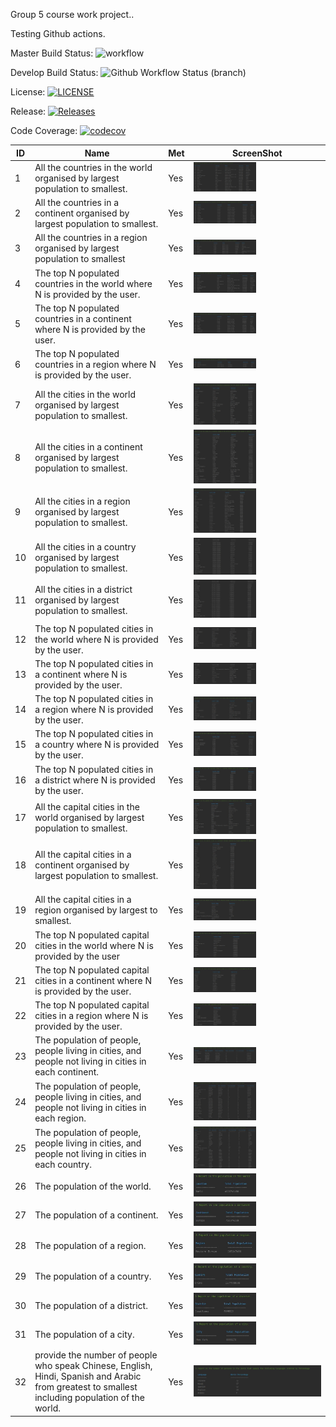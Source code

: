 Group 5 course work project..

Testing Github actions.

Master Build Status: ![workflow](https://github.com/jbou-nahra/semgroup5/actions/workflows/main.yml/badge.svg)

Develop Build Status: ![Github Workflow Status (branch)](https://img.shields.io/github/actions/workflow/status/jbou-nahra/semgroup5/main.yml?branch=Develop)

License: [![LICENSE](https://img.shields.io/github/license/jbou-nahra/semgroup5.svg?style=flat-square)](https://github.com/jbou-nahra/semgroup5/blob/master/LICENSE)

Release: [![Releases](https://img.shields.io/github/release/jbou-nahra/semgroup5/all.svg?style=flat-square)](https://github.com/jbou-nahra/semgroup5/releases)

Code Coverage: [![codecov](https://codecov.io/gh/jbou-nahra/semgroup5/branch/feature/UnitTest1-5/graph/badge.svg?token=TEFGU8TR44)](https://codecov.io/gh/jbou-nahra/semgroup5)

| ID  | Name                                                                                                                                           | Met | ScreenShot                         |
|-----|------------------------------------------------------------------------------------------------------------------------------------------------|-----|------------------------------------|
| 1   | All the countries in the world organised by largest population to smallest.                                                                    | Yes | <img src = "images/report1.JPG" style= "width: 100px"/> |
| 2   | All the countries in a continent organised by largest population to smallest.                                                                  | Yes | <img src = "images/report2.JPG" style= "width: 100px"/> |
| 3   | All the countries in a region organised by largest population to smallest                                                                      | Yes | <img src = "images/report3.JPG" style= "width: 100px"/> |
| 4   | The top N populated countries in the world where N is provided by the user.                                                                    | Yes | <img src = "images/report4.JPG" style= "width: 100px"/> |
| 5   | The top N populated countries in a continent where N is provided by the user.                                                                  | Yes | <img src = "images/report5.JPG" style= "width: 100px"/> |
| 6   | The top N populated countries in a region where N is provided by the user.                                                                     | Yes | <img src = "images/report6.JPG" style= "width: 100px"/> |
| 7   | All the cities in the world organised by largest population to smallest.                                                                       | Yes | <img src = "images/report7.JPG" style= "width: 100px"/> |
| 8   | All the cities in a continent organised by largest population to smallest.                                                                     | Yes | <img src = "images/report8.JPG" style= "width: 100px"/> |
| 9   | All the cities in a region organised by largest population to smallest.                                                                        | Yes | <img src = "images/report9.JPG" style= "width: 100px"/> |
| 10  | All the cities in a country organised by largest population to smallest.                                                                       | Yes | <img src = "images/report10.JPG" style= "width: 100px"/> |
| 11  | All the cities in a district organised by largest population to smallest.                                                                      | Yes | <img src = "images/report11.JPG" style= "width: 100px"/> |
| 12  | The top N populated cities in the world where N is provided by the user.                                                                       | Yes | <img src = "images/report12.JPG" style= "width: 100px"/> |
| 13  | The top N populated cities in a continent where N is provided by the user.                                                                     | Yes | <img src = "images/report13.JPG" style= "width: 100px"/> |
| 14  | The top N populated cities in a region where N is provided by the user.                                                                        | Yes | <img src = "images/report14.JPG" style= "width: 100px"/> |
| 15  | The top N populated cities in a country where N is provided by the user.                                                                       | Yes | <img src = "images/report15.JPG" style= "width: 100px"/> |
| 16  | The top N populated cities in a district where N is provided by the user.                                                                      | Yes | <img src = "images/report16.JPG" style= "width: 100px"/> |
| 17  | All the capital cities in the world organised by largest population to smallest.                                                               | Yes | <img src = "images/report17.JPG" style= "width: 100px"/> |
| 18  | All the capital cities in a continent organised by largest population to smallest.                                                             | Yes | <img src = "images/report18.JPG" style= "width: 100px"/> |
| 19  | All the capital cities in a region organised by largest to smallest.                                                                           | Yes | <img src = "images/report19.JPG" style= "width: 100px"/> |
| 20  | The top N populated capital cities in the world where N is provided by the user                                                                | Yes | <img src = "images/report20.JPG" style= "width: 100px"/> |
| 21  | The top N populated capital cities in a continent where N is provided by the user.                                                             | Yes | <img src = "images/report21.JPG" style= "width: 100px"/> |
| 22  | The top N populated capital cities in a region where N is provided by the user.                                                                | Yes | <img src = "images/report22.JPG" style= "width: 100px"/> |
| 23  | The population of people, people living in cities, and people not living in cities in each continent.                                          | Yes | <img src = "images/report23.JPG" style= "width: 100px"/> |
| 24  | The population of people, people living in cities, and people not living in cities in each region.                                             | Yes | <img src = "images/report24.JPG" style= "width: 100px"/> |
| 25  | The population of people, people living in cities, and people not living in cities in each country.                                            | Yes | <img src = "images/report25.JPG" style= "width: 100px"/> |
| 26  | The population of the world.                                                                                                                   | Yes | <img src = "images/report26.JPG" style= "width: 100px"/> |
| 27  | The population of a continent.                                                                                                                 | Yes | <img src = "images/report27.JPG" style= "width: 100px"/> |
| 28  | The population of a region.                                                                                                                    | Yes | <img src = "images/report28.JPG" style= "width: 100px"/> |
| 29  | The population of a country.                                                                                                                   | Yes | <img src = "images/report29.JPG" style= "width: 100px"/> |
| 30  | The population of a district.                                                                                                                  | Yes | <img src = "images/report30.JPG" style= "width: 100px"/> |
| 31  | The population of a city.                                                                                                                      | Yes | <img src = "images/report31.JPG" style= "width: 100px"/> |
 | 32  | provide the number of people who speak Chinese, English, Hindi, Spanish and Arabic from greatest to smallest including population of the world. | Yes | <img src = "images/report32.JPG"/> |